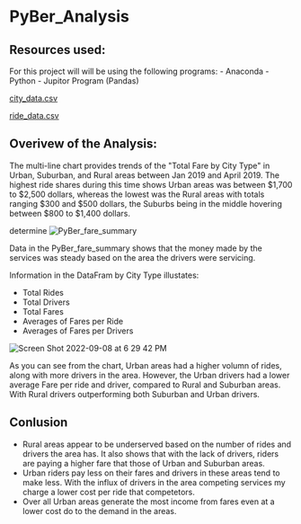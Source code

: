 # PyBer_Analysis

## Resources used:

For this project will will be using the following programs: - Anaconda - Python - Jupitor Program (Pandas)

[city_data.csv](https://github.com/jbailey2705/PyBer_Analysis/files/9531139/city_data.csv)

[ride_data.csv](https://github.com/jbailey2705/PyBer_Analysis/files/9531140/ride_data.csv)


## Overivew of the Analysis:

The multi-line chart provides trends of the "Total Fare by City Type" in Urban, Suburban, and Rural areas between Jan 2019 and April 2019. The highest ride shares during this time shows Urban areas was between $1,700 to $2,500 dollars, whereas the lowest was the Rural areas with totals ranging $300 and $500 dollars, the Suburbs being in the middle hovering between $800 to $1,400 dollars.

determine ![PyBer_fare_summary](https://user-images.githubusercontent.com/109354592/189241046-33cfeb6a-f304-4fab-b8cf-357854cdcf57.png)

Data in the PyBer_fare_summary shows that the money made by the services was steady based on the area the drivers were servicing. 

Information in the DataFram by City Type illustates:

- Total Rides
- Total Drivers
- Total Fares
- Averages of Fares per Ride
- Averages of Fares per Drivers

![Screen Shot 2022-09-08 at 6 29 42 PM](https://user-images.githubusercontent.com/109354592/189243179-00ffc053-8c47-494d-8410-746360c606a2.png)

As you can see from the chart, Urban areas had a higher volumn of rides, along with more drivers in the area. However, the Urban drivers had a lower average Fare per ride and driver, compared to Rural and Suburban areas. With Rural drivers outperforming both Suburban and Urban drivers. 

## Conlusion

- Rural areas appear to be underserved based on the number of rides and drivers the area has. It also shows that with the lack of drivers, riders are paying a higher fare that those of Urban and Suburban areas.
- Urban riders pay less on their fares and drivers in these areas tend to make less. With the influx of drivers in the area competing services my charge a lower cost per ride that competetors.
- Over all Urban areas generate the most income from fares even at a lower cost do to the demand in the areas. 

